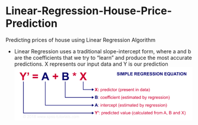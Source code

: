 # Linear-Regression-House-Price-Prediction
Predicting prices of house using Linear Regression Algorithm
- Linear Regression uses a traditional slope-intercept form, where a and b are the coefficients that we try to “learn” and produce the most accurate predictions. X represents our input data and Y is our prediction
![Linear Regression Formula](https://github.com/abd1007/Linear-Regression-House-Price-Prediction/blob/master/LR.png)
